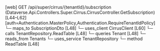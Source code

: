 [web] GET /api/super/cirrus/{tenantId}/subscription  (Dataverse.Api.Controllers.Super.Cirrus.CirrusController.GetSubscription)  [L44–L62] [auth=Authentication.MasterPolicy,Authentication.RequireTenantIdPolicy]
  └─ maps_to SubscriptionDto [L48]
  └─ uses_client CirrusClient [L60]
  └─ calls TenantRepository.ReadTable [L48]
  └─ queries Tenant [L48]
    └─ reads_from Tenants
  └─ uses_service TenantRepository
    └─ method ReadTable [L48]

